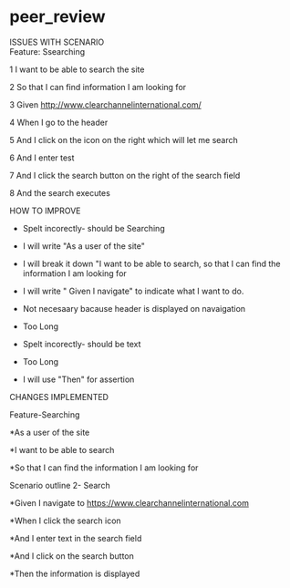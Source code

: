 # peer_review
ISSUES WITH SCENARIO                                           
Feature: Ssearching

1 I want to be able to search the site

2 So that I can find information I am looking for

3 Given http://www.clearchannelinternational.com/

4 When I go to the header

5 And I click on the icon on the right which will let me search

6 And I enter test

7 And I click the search button on the right of the search field

8 And the search executes


  HOW TO IMPROVE
* Spelt incorectly- should be Searching

* I will write "As a user of the site"

* I will break it down "I want to be able to search, so that I can find the   information I am looking for

* I will write " Given I navigate" to indicate what I want to do.

* Not necesaary bacause header is displayed on navaigation

* Too Long

* Spelt incorectly- should be text

* Too Long

* I will use "Then" for assertion



CHANGES IMPLEMENTED

Feature-Searching

*As a user of the site

*I want to be able to search

*So that I can find the information I am looking for



Scenario outline 2- Search

*Given I navigate to https://www.clearchannelinternational.com

*When I click the search icon

*And I enter text in the search field

*And I click on the search button

*Then the information is displayed


